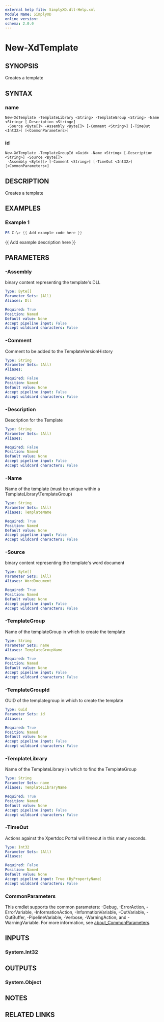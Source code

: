 ```yaml
---
external help file: SimplyXD.dll-Help.xml
Module Name: SimplyXD
online version:
schema: 2.0.0
---
```


# New-XdTemplate

## SYNOPSIS
Creates a template

## SYNTAX

### name
```
New-XdTemplate -TemplateLibrary <String> -TemplateGroup <String> -Name <String> [-Description <String>]
 -Source <Byte[]> -Assembly <Byte[]> [-Comment <String>] [-TimeOut <Int32>] [<CommonParameters>]
```

### id
```
New-XdTemplate -TemplateGroupId <Guid> -Name <String> [-Description <String>] -Source <Byte[]>
 -Assembly <Byte[]> [-Comment <String>] [-TimeOut <Int32>] [<CommonParameters>]
```

## DESCRIPTION
Creates a template

## EXAMPLES

### Example 1
```powershell
PS C:\> {{ Add example code here }}
```

{{ Add example description here }}

## PARAMETERS

### -Assembly
binary content representing the template's DLL

```yaml
Type: Byte[]
Parameter Sets: (All)
Aliases: Dll

Required: True
Position: Named
Default value: None
Accept pipeline input: False
Accept wildcard characters: False
```

### -Comment
Comment to be added to the TemplateVersionHistory

```yaml
Type: String
Parameter Sets: (All)
Aliases:

Required: False
Position: Named
Default value: None
Accept pipeline input: False
Accept wildcard characters: False
```

### -Description
Description for the Template

```yaml
Type: String
Parameter Sets: (All)
Aliases:

Required: False
Position: Named
Default value: None
Accept pipeline input: False
Accept wildcard characters: False
```

### -Name
Name of the template (must be unique within a TemplateLibrary\TemplateGroup)

```yaml
Type: String
Parameter Sets: (All)
Aliases: TemplateName

Required: True
Position: Named
Default value: None
Accept pipeline input: False
Accept wildcard characters: False
```

### -Source
binary content representing the template's word document

```yaml
Type: Byte[]
Parameter Sets: (All)
Aliases: WordDocument

Required: True
Position: Named
Default value: None
Accept pipeline input: False
Accept wildcard characters: False
```

### -TemplateGroup
Name of the templateGroup in which to create the template

```yaml
Type: String
Parameter Sets: name
Aliases: TemplateGroupName

Required: True
Position: Named
Default value: None
Accept pipeline input: False
Accept wildcard characters: False
```

### -TemplateGroupId
GUID of the templategroup in which to create the template

```yaml
Type: Guid
Parameter Sets: id
Aliases:

Required: True
Position: Named
Default value: None
Accept pipeline input: False
Accept wildcard characters: False
```

### -TemplateLibrary
Name of the TemplateLibrary in which to find the TemplateGroup

```yaml
Type: String
Parameter Sets: name
Aliases: TemplateLibraryName

Required: True
Position: Named
Default value: None
Accept pipeline input: False
Accept wildcard characters: False
```

### -TimeOut
Actions against the Xpertdoc Portal will timeout in this many seconds.

```yaml
Type: Int32
Parameter Sets: (All)
Aliases:

Required: False
Position: Named
Default value: None
Accept pipeline input: True (ByPropertyName)
Accept wildcard characters: False
```

### CommonParameters
This cmdlet supports the common parameters: -Debug, -ErrorAction, -ErrorVariable, -InformationAction, -InformationVariable, -OutVariable, -OutBuffer, -PipelineVariable, -Verbose, -WarningAction, and -WarningVariable. For more information, see [about_CommonParameters](http://go.microsoft.com/fwlink/?LinkID=113216).

## INPUTS

### System.Int32

## OUTPUTS

### System.Object
## NOTES

## RELATED LINKS

